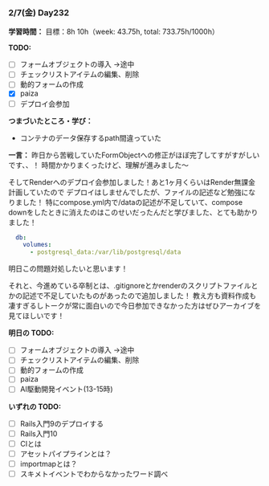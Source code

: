 ### 2/7(金) Day232

**学習時間：**
目標：8h
10h（week: 43.75h, total: 733.75h/1000h）

**TODO:**
- [ ] フォームオブジェクトの導入 ->途中
- [ ] チェックリストアイテムの編集、削除
- [ ] 動的フォームの作成
- [x] paiza
- [ ] デプロイ会参加

**つまづいたところ・学び：**
- コンテナのデータ保存するpath間違っていた

**一言：**
昨日から苦戦していたFormObjectへの修正がほぼ完了してすがすがしいです、、！
時間かかりまくったけど、理解が進みました〜

そしてRenderへのデプロイ会参加しました！あと1ヶ月くらいはRender無課金計画していたので
デプロイはしませんでしたが、ファイルの記述など勉強になりました！
特にcompose.yml内で/dataの記述が不足していて、compose downをしたときに消えたのはこのせいだったんだと学びました、とても助かりました！
```yml
  db:
    volumes:
      - postgresql_data:/var/lib/postgresql/data
```
明日この問題対処したいと思います！

それと、今進めている卒制とは、.gitignoreとかrenderのスクリプトファイルとかの記述で不足していたものがあったので追加しました！
教え方も資料作成も凄すぎるしトークが常に面白いので今日参加できなかった方はぜひアーカイブを見てほしいです！


**明日の TODO:**
- [ ] フォームオブジェクトの導入 ->途中
- [ ] チェックリストアイテムの編集、削除
- [ ] 動的フォームの作成
- [ ] paiza
- [ ] AI駆動開発イベント(13-15時)

**いずれの TODO:**
- [ ] Rails入門9のデプロイする
- [ ] Rails入門10
- [ ] CIとは
- [ ] アセットパイプラインとは？
- [ ] importmapとは？
- [ ] スキメトイベントでわからなかったワード調べ

